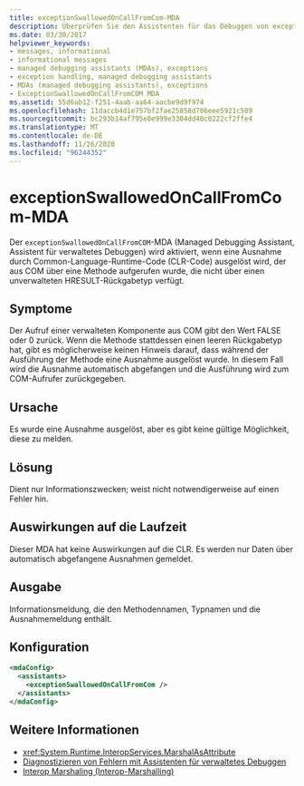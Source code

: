 ```yaml
---
title: exceptionSwallowedOnCallFromCom-MDA
description: Überprüfen Sie den Assistenten für das Debuggen von exceptionschluchwedoncallfromcom in .net. Dieser MDA tritt auf, wenn eine Ausnahme ausgelöst wurde, aber es gibt keine gute Möglichkeit, Sie zu melden.
ms.date: 03/30/2017
helpviewer_keywords:
- messages, informational
- informational messages
- managed debugging assistants (MDAs), exceptions
- exception handling, managed debugging assistants
- MDAs (managed debugging assistants), exceptions
- ExceptionSwallowedOnCallFromCOM MDA
ms.assetid: 55d6ab12-f251-4aab-aa64-aacbe9d9f974
ms.openlocfilehash: 11daccb4d1e757bf2fae25858d706eee5921c509
ms.sourcegitcommit: bc293b14af795e0e999e3304dd40c0222cf2ffe4
ms.translationtype: MT
ms.contentlocale: de-DE
ms.lasthandoff: 11/26/2020
ms.locfileid: "96244352"
---
```

# <a name="exceptionswallowedoncallfromcom-mda"></a>exceptionSwallowedOnCallFromCom-MDA

Der `exceptionSwallowedOnCallFromCOM`-MDA (Managed Debugging Assistant, Assistent für verwaltetes Debuggen) wird aktiviert, wenn eine Ausnahme durch Common-Language-Runtime-Code (CLR-Code) ausgelöst wird, der aus COM über eine Methode aufgerufen wurde, die nicht über einen unverwalteten HRESULT-Rückgabetyp verfügt.  
  
## <a name="symptoms"></a>Symptome  

 Der Aufruf einer verwalteten Komponente aus COM gibt den Wert FALSE oder 0 zurück. Wenn die Methode stattdessen einen leeren Rückgabetyp hat, gibt es möglicherweise keinen Hinweis darauf, dass während der Ausführung der Methode eine Ausnahme ausgelöst wurde. In diesem Fall wird die Ausnahme automatisch abgefangen und die Ausführung wird zum COM-Aufrufer zurückgegeben.  
  
## <a name="cause"></a>Ursache  

 Es wurde eine Ausnahme ausgelöst, aber es gibt keine gültige Möglichkeit, diese zu melden.  
  
## <a name="resolution"></a>Lösung  

 Dient nur Informationszwecken; weist nicht notwendigerweise auf einen Fehler hin.  
  
## <a name="effect-on-the-runtime"></a>Auswirkungen auf die Laufzeit  

 Dieser MDA hat keine Auswirkungen auf die CLR. Es werden nur Daten über automatisch abgefangene Ausnahmen gemeldet.  
  
## <a name="output"></a>Ausgabe  

 Informationsmeldung, die den Methodennamen, Typnamen und die Ausnahmemeldung enthält.  
  
## <a name="configuration"></a>Konfiguration  
  
```xml  
<mdaConfig>  
  <assistants>  
    <exceptionSwallowedOnCallFromCom />  
  </assistants>  
</mdaConfig>  
```  
  
## <a name="see-also"></a>Weitere Informationen

- <xref:System.Runtime.InteropServices.MarshalAsAttribute>
- [Diagnostizieren von Fehlern mit Assistenten für verwaltetes Debuggen](diagnosing-errors-with-managed-debugging-assistants.md)
- [Interop Marshaling (Interop-Marshalling)](../interop/interop-marshaling.md)
